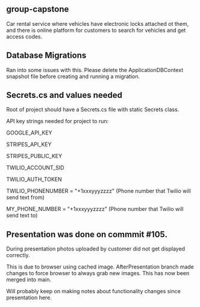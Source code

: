 ## group-capstone

Car rental service where vehicles have electronic locks attached ot them, and there is online platform for customers to search for vehicles and get access codes.

## Database Migrations

Ran into some issues with this. Please delete the ApplicationDBContext snapshot file before creating and running a migration.

## Secrets.cs and values needed

Root of project should have a Secrets.cs file with static Secrets class.

API key strings needed for project to run:

GOOGLE_API_KEY

STRIPES_API_KEY

STRIPES_PUBLIC_KEY

TWILIO_ACCOUNT_SID

TWILIO_AUTH_TOKEN

TWILIO_PHONENUMBER = "+1xxxyyyzzzz" (Phone number that Twilio will send text from)

MY_PHONE_NUMBER = "+1xxxyyyzzzz" (Phone number that Twilio will send text to)


## Presentation was done on commmit #105.

During presentation photos uploaded by customer did not get displayed correctly.

This is due to browser using cached image. AfterPresentation branch made changes to force browser to always grab new images. This has now been merged into main.

Will probably keep on making notes about functionality changes since presentation here.
